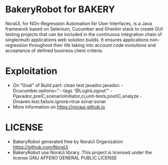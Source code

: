 # BakeryRobot for BAKERY

NoraUi, for NOn-Regression Automation for User Interfaces, is a Java framework based on Selenium, Cucumber and Gherkin stack to create GUI testing projects that can be included in the continuous integration chain of single/multi applications web solution builds.
It ensures applications non-regression throughout their life taking into account code evolutions and acceptance of defined business client criteria.

# Exploitation

* On "Goal" of Build part:  clean test javadoc:javadoc -Dcucumber.options="--tags '@LoginLogout'" -Pjavadoc,preIC,scenarioInitiator,ci,unit-tests,postIC,analyze -Dmaven.test.failure.ignore=true sonar:sonar
* More information on https://noraui.github.io

# LICENSE

* BakeryRobot generated free by NoraUi Organization https://github.com/NoraUi
* BakeryRobot use NoraUi library. This project is licensed under the license GNU AFFERO GENERAL PUBLIC LICENSE
